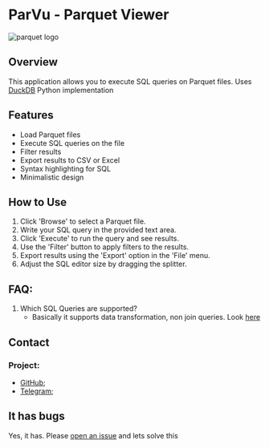 
# ParVu - **Par**quet **Vie**wer

![parquet logo](https://datos.gob.es/sites/default/files/styles/blog_image/public/blog/image/logo_formato_parquet.jpg?itok=CT-UucXj)


## Overview

This application allows you to execute SQL queries on Parquet files. Uses [DuckDB](https://duckdb.org/) Python implementation

## Features

- Load Parquet files
- Execute SQL queries on the file
- Filter results
- Export results to CSV or Excel
- Syntax highlighting for SQL
- Minimalistic design

## How to Use

1. Click 'Browse' to select a Parquet file.
2. Write your SQL query in the provided text area.
3. Click 'Execute' to run the query and see results.
4. Use the 'Filter' button to apply filters to the results.
5. Export results using the 'Export' option in the 'File' menu.
6. Adjust the SQL editor size by dragging the splitter.

## FAQ:

1. Which SQL Queries are supported?
   - Basically it supports data transformation, non join queries. Look [here](https://duckdb.org/docs/sql/query_syntax/select)

## Contact

### Project:

- [GitHub](https://github.com/AzizNadirov/ParVu);
- [Telegram](https://t.me/aziz_nadirov);
  
## It has bugs

Yes, it has. Please [open an issue](https://github.com/AzizNadirov/ParVu/issues) and lets solve this